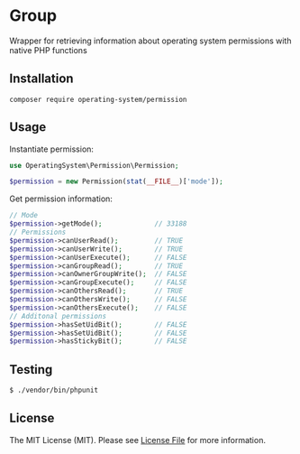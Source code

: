# Group

Wrapper for retrieving information about operating system permissions with native PHP functions

## Installation

```
composer require operating-system/permission
```

## Usage

Instantiate permission:

```php
use OperatingSystem\Permission\Permission;

$permission = new Permission(stat(__FILE__)['mode']);
```

Get permission information:

```php
// Mode
$permission->getMode();             // 33188
// Permissions
$permission->canUserRead();         // TRUE
$permission->canUserWrite();        // TRUE
$permission->canUserExecute();      // FALSE
$permission->canGroupRead();        // TRUE
$permission->canOwnerGroupWrite();  // FALSE
$permission->canGroupExecute();     // FALSE
$permission->canOthersRead();       // TRUE
$permission->canOthersWrite();      // FALSE
$permission->canOthersExecute();    // FALSE
// Additonal permissions
$permission->hasSetUidBit();        // FALSE
$permission->hasSetUidBit();        // FALSE
$permission->hasStickyBit();        // FALSE
```

## Testing

``` bash
$ ./vendor/bin/phpunit
```

## License

The MIT License (MIT). Please see [License File](https://github.com/operating-system/permission/blob/master/LICENSE) for more information.

